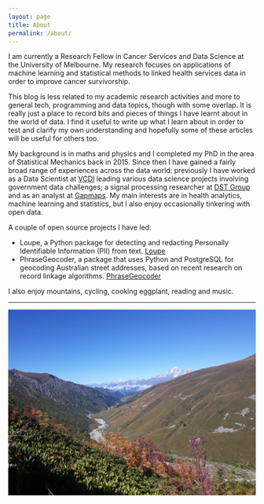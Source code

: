 ```yaml
---
layout: page
title: About
permalink: /about/
---
```

I am currently a Research Fellow in Cancer Services and Data Science at the University of Melbourne. My research focuses on applications of machine learning and statistical methods to linked health services data in order to improve cancer survivorship.

This blog is less related to my academic research activities and more to general tech, programming and data topics, though with some overlap. It is really just a place to record bits and pieces of things I have learnt about in the world of data. I find it useful to write up what I learn about in order to test and clarify my own understanding and hopefully some of these articles will be useful for others too. 

My background is in maths and physics and I completed my PhD in the area of Statistical Mechanics back in 2015. Since then I have gained a fairly broad range of experiences across the data world: previously I have worked as a Data Scientist at [VCDI] leading various data science projects involving government data challenges; a signal processing researcher at [DST Group] and as an analyst at [Gapmaps]. My main interests are in health analytics, machine learning and statistics, but I also enjoy occasionally tinkering with open data.

A couple of open source projects I have led:

- Loupe, a Python package for detecting and redacting Personally Identifiable Information (PII) from text. [Loupe]
- PhraseGeocoder, a package that uses Python and PostgreSQL for geocoding Australian street addresses, based on recent research on record linkage algorithms. [PhraseGeocoder]

I also enjoy mountains, cycling, cooking eggplant, reading and music.

***

![In the mountains: 1](/assets/images/georgia1.jpg)

[DST Group]: https://www.dst.defence.gov.au
[Gapmaps]: https://www.gapmaps.com
[VCDI]: https://www.vic.gov.au/victorian-centre-data-insights
[Department of Mathematics and Statistics]: https://www.ms.unimelb.edu.au
[Loupe]: https://github.com/saunteringcat/loupe
[PhraseGeocoder]: https://github.com/saunteringcat/PhraseGeocoder